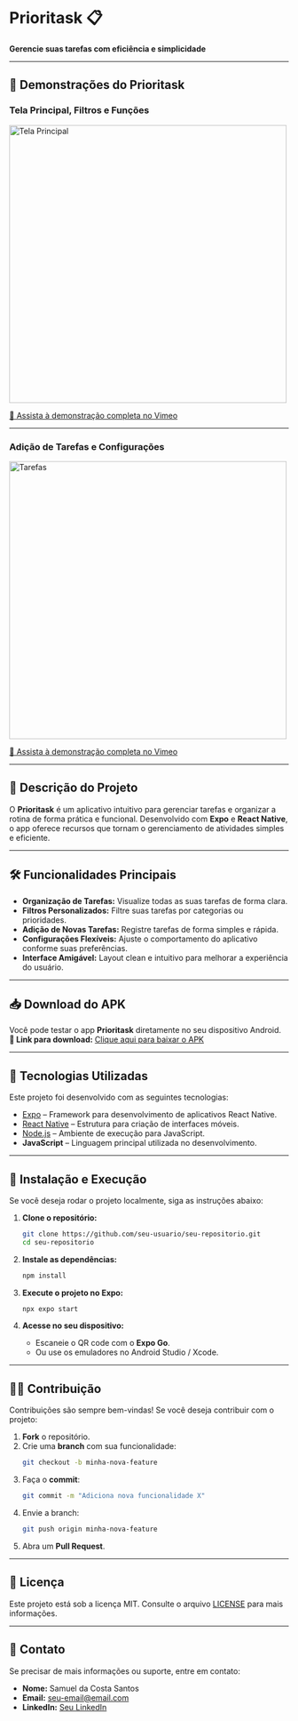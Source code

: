 # Prioritask 📋  
**Gerencie suas tarefas com eficiência e simplicidade**

---

## 📱 **Demonstrações do Prioritask**

### **Tela Principal, Filtros e Funções**  
<img src="https://github.com/samuel-c-santos/prioritask/blob/main/Screenshot_20241217_041628_Prioritask.jpg" alt="Tela Principal" width="500"/>

[🎥 Assista à demonstração completa no Vimeo](https://vimeo.com/1039919429)

---

### **Adição de Tarefas e Configurações**  
<img src="https://github.com/samuel-c-santos/prioritask/blob/main/Screenshot_20241217_044751_Prioritask.jpg" alt="Tarefas" width="500"/>

[🎥 Assista à demonstração completa no Vimeo](https://vimeo.com/1039919456)

---

## 🚀 Descrição do Projeto

O **Prioritask** é um aplicativo intuitivo para gerenciar tarefas e organizar a rotina de forma prática e funcional. Desenvolvido com **Expo** e **React Native**, o app oferece recursos que tornam o gerenciamento de atividades simples e eficiente.

---

## 🛠️ Funcionalidades Principais

- **Organização de Tarefas:** Visualize todas as suas tarefas de forma clara.
- **Filtros Personalizados:** Filtre suas tarefas por categorias ou prioridades.
- **Adição de Novas Tarefas:** Registre tarefas de forma simples e rápida.
- **Configurações Flexíveis:** Ajuste o comportamento do aplicativo conforme suas preferências.
- **Interface Amigável:** Layout clean e intuitivo para melhorar a experiência do usuário.

---

## 📥 Download do APK

Você pode testar o app **Prioritask** diretamente no seu dispositivo Android.  
**🔗 Link para download:** [Clique aqui para baixar o APK](https://drive.google.com/file/d/14dIKvjnv3AZPvIWdcUqe8dFGKYF9b8qD/view?usp=sharing)

---

## 🧰 Tecnologias Utilizadas

Este projeto foi desenvolvido com as seguintes tecnologias:

- [Expo](https://expo.dev/) – Framework para desenvolvimento de aplicativos React Native.
- [React Native](https://reactnative.dev/) – Estrutura para criação de interfaces móveis.
- [Node.js](https://nodejs.org/) – Ambiente de execução para JavaScript.
- **JavaScript** – Linguagem principal utilizada no desenvolvimento.

---

## 🔧 Instalação e Execução

Se você deseja rodar o projeto localmente, siga as instruções abaixo:

1. **Clone o repositório:**
   ```bash
   git clone https://github.com/seu-usuario/seu-repositorio.git
   cd seu-repositorio
   ```

2. **Instale as dependências:**
   ```bash
   npm install
   ```

3. **Execute o projeto no Expo:**
   ```bash
   npx expo start
   ```

4. **Acesse no seu dispositivo:**
   - Escaneie o QR code com o **Expo Go**.
   - Ou use os emuladores no Android Studio / Xcode.

---

## 🧑‍💻 Contribuição

Contribuições são sempre bem-vindas! Se você deseja contribuir com o projeto:

1. **Fork** o repositório.
2. Crie uma **branch** com sua funcionalidade:
   ```bash
   git checkout -b minha-nova-feature
   ```
3. Faça o **commit**:
   ```bash
   git commit -m "Adiciona nova funcionalidade X"
   ```
4. Envie a branch:
   ```bash
   git push origin minha-nova-feature
   ```
5. Abra um **Pull Request**.

---

## 📜 Licença

Este projeto está sob a licença MIT. Consulte o arquivo [LICENSE](./LICENSE) para mais informações.

---

## 🤝 Contato

Se precisar de mais informações ou suporte, entre em contato:

- **Nome:** Samuel da Costa Santos
- **Email:** seu-email@email.com
- **LinkedIn:** [Seu LinkedIn](https://www.linkedin.com/in/samuelsantos-amb/)
